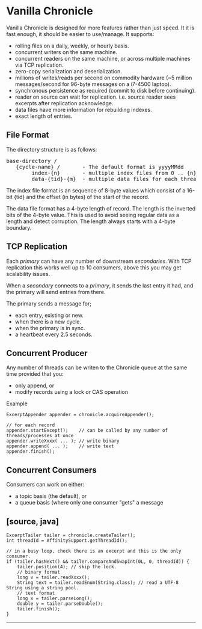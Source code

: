 Vanilla Chronicle
============

Vanilla Chronicle is designed for more features rather than just speed. It it is fast enough, it should be easier to use/manage.  It supports:

 - rolling files on a daily, weekly, or hourly basis.
 - concurrent writers on the same machine.
 - concurrent readers on the same machine, or across multiple machines via TCP replication.
 - zero-copy serialization and deserialization.
 - millions of writes/reads per second on commodity hardware (~5 million messages/second for 96-byte messages on a i7-4500 laptop).
 - synchronous persistence as required (commit to disk before continuing).
 - reader on source can wait for replication. i.e. source reader sees excerpts after replication acknowledge.
 - data files have more information for rebuilding indexes.
 - exact length of entries.

File Format
------------

The directory structure is as follows:

<pre>
base-directory /
   {cycle-name} /       - The default format is yyyyMMdd
        index-{n}       - multiple index files from 0 .. {n}
        data-{tid}-{m}  - multiple data files for each thread id (matches the process id) from 0 .. {n}
</pre>

The index file format is an sequence of 8-byte values which consist of a 16-bit {tid} and the offset (in bytes) of the start of the record.

The data file format has a 4-byte length of record. The length is the inverted bits of the 4-byte value.
This is used to avoid seeing regular data as a length and detect corruption.  The length always starts with a 4-byte boundary.

TCP Replication
---------------

Each *primary* can have any number of downstream *secondaries*.  With TCP replication this works well up to 10 consumers, above this you may get scalability issues.

When a *secondary* connects to a *primary*, it sends the last entry it had, and the primary will send entries from there.

The primary sends a message for;

 - each entry, existing or new.
 - when there is a new cycle.
 - when the primary is in sync.
 - a heartbeat every 2.5 seconds.

Concurrent Producer
-------------------

Any number of threads can be writen to the Chronicle queue at the same time provided that you:

 - only append, or
 - modify records using a lock or CAS operation

Example

    ExcerptAppender appender = chronicle.acquireAppender();
     
    // for each record
    appender.startExcept();    // can be called by any number of threads/processes at once
    appender.writeXxxx( ... ); // write binary
    appender.append( ... );    // write text
    appender.finish();

Concurrent Consumers
--------------------

Consumers can work on either:

- a topic basis (the default), or
- a queue basis (where only one consumer "gets" a message

[source, java]
----

    ExcerptTailer tailer = chronicle.createTailer();
    int threadId = AffinitySupport.getThreadId();
    
    // in a busy loop, check there is an excerpt and this is the only consumer.
    if (tailer.hasNext() && tailer.compareAndSwapInt(0L, 0, threadId)) {
        tailer.position(4); // skip the lock.
        // binary format
        long v = tailer.readXxxx();
        String text = tailer.readEnum(String.class); // read a UTF-8 String using a string pool.
        // text format
        long x = tailer.parseLong();
        double y = tailer.parseDouble();
        tailer.finish();
    }

----